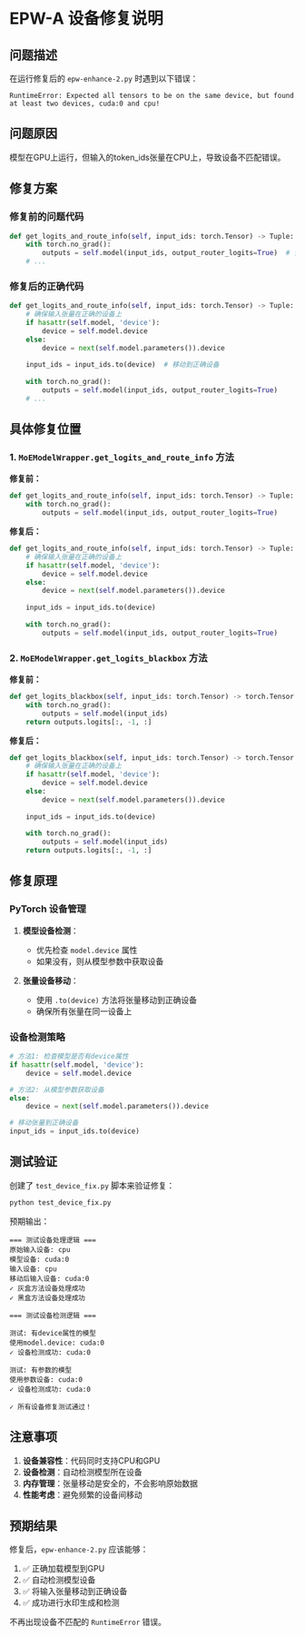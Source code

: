 # EPW-A 设备修复说明

## 问题描述

在运行修复后的 `epw-enhance-2.py` 时遇到以下错误：

```
RuntimeError: Expected all tensors to be on the same device, but found at least two devices, cuda:0 and cpu!
```

## 问题原因

模型在GPU上运行，但输入的token_ids张量在CPU上，导致设备不匹配错误。

## 修复方案

### 修复前的问题代码

```python
def get_logits_and_route_info(self, input_ids: torch.Tensor) -> Tuple:
    with torch.no_grad():
        outputs = self.model(input_ids, output_router_logits=True)  # 设备不匹配
    # ...
```

### 修复后的正确代码

```python
def get_logits_and_route_info(self, input_ids: torch.Tensor) -> Tuple:
    # 确保输入张量在正确的设备上
    if hasattr(self.model, 'device'):
        device = self.model.device
    else:
        device = next(self.model.parameters()).device
    
    input_ids = input_ids.to(device)  # 移动到正确设备
    
    with torch.no_grad():
        outputs = self.model(input_ids, output_router_logits=True)
    # ...
```

## 具体修复位置

### 1. `MoEModelWrapper.get_logits_and_route_info` 方法

**修复前：**
```python
def get_logits_and_route_info(self, input_ids: torch.Tensor) -> Tuple:
    with torch.no_grad():
        outputs = self.model(input_ids, output_router_logits=True)
```

**修复后：**
```python
def get_logits_and_route_info(self, input_ids: torch.Tensor) -> Tuple:
    # 确保输入张量在正确的设备上
    if hasattr(self.model, 'device'):
        device = self.model.device
    else:
        device = next(self.model.parameters()).device
    
    input_ids = input_ids.to(device)
    
    with torch.no_grad():
        outputs = self.model(input_ids, output_router_logits=True)
```

### 2. `MoEModelWrapper.get_logits_blackbox` 方法

**修复前：**
```python
def get_logits_blackbox(self, input_ids: torch.Tensor) -> torch.Tensor:
    with torch.no_grad():
        outputs = self.model(input_ids)
    return outputs.logits[:, -1, :]
```

**修复后：**
```python
def get_logits_blackbox(self, input_ids: torch.Tensor) -> torch.Tensor:
    # 确保输入张量在正确的设备上
    if hasattr(self.model, 'device'):
        device = self.model.device
    else:
        device = next(self.model.parameters()).device
    
    input_ids = input_ids.to(device)
    
    with torch.no_grad():
        outputs = self.model(input_ids)
    return outputs.logits[:, -1, :]
```

## 修复原理

### PyTorch 设备管理

1. **模型设备检测**：
   - 优先检查 `model.device` 属性
   - 如果没有，则从模型参数中获取设备

2. **张量设备移动**：
   - 使用 `.to(device)` 方法将张量移动到正确设备
   - 确保所有张量在同一设备上

### 设备检测策略

```python
# 方法1: 检查模型是否有device属性
if hasattr(self.model, 'device'):
    device = self.model.device

# 方法2: 从模型参数获取设备
else:
    device = next(self.model.parameters()).device

# 移动张量到正确设备
input_ids = input_ids.to(device)
```

## 测试验证

创建了 `test_device_fix.py` 脚本来验证修复：

```bash
python test_device_fix.py
```

预期输出：
```
=== 测试设备处理逻辑 ===
原始输入设备: cpu
模型设备: cuda:0
输入设备: cpu
移动后输入设备: cuda:0
✓ 灰盒方法设备处理成功
✓ 黑盒方法设备处理成功

=== 测试设备检测逻辑 ===

测试: 有device属性的模型
使用model.device: cuda:0
✓ 设备检测成功: cuda:0

测试: 有参数的模型
使用参数设备: cuda:0
✓ 设备检测成功: cuda:0

✓ 所有设备修复测试通过！
```

## 注意事项

1. **设备兼容性**：代码同时支持CPU和GPU
2. **设备检测**：自动检测模型所在设备
3. **内存管理**：张量移动是安全的，不会影响原始数据
4. **性能考虑**：避免频繁的设备间移动

## 预期结果

修复后，`epw-enhance-2.py` 应该能够：
1. ✅ 正确加载模型到GPU
2. ✅ 自动检测模型设备
3. ✅ 将输入张量移动到正确设备
4. ✅ 成功进行水印生成和检测

不再出现设备不匹配的 `RuntimeError` 错误。 